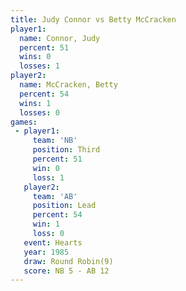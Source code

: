 ```yaml
---
title: Judy Connor vs Betty McCracken
player1:                
  name: Connor, Judy    
  percent: 51           
  wins: 0               
  losses: 1             
player2:                
  name: McCracken, Betty
  percent: 54           
  wins: 1               
  losses: 0             
games:
 - player1:         
     team: 'NB'     
     position: Third
     percent: 51    
     win: 0         
     loss: 1        
   player2:        
     team: 'AB'    
     position: Lead
     percent: 54   
     win: 1        
     loss: 0       
   event: Hearts       
   year: 1985          
   draw: Round Robin(9)
   score: NB 5 - AB 12 
---
```

